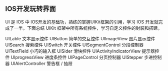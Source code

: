 ## IOS开发玩转界面

UI 是 IOS 中 IOS开发的基础功，熟练的掌握UIKit框架的引用，学习 IOS 开发就完成了一半。下面总结 UIKit 框架中所有系统控件，学习自定义控件的封装和搭建。

UILable 文本显示控件
UIButton 简单的交互控件
UIImageView 图片显示控件
UISearch 搜索控件
UISwitch 开关控件
UISegmentControl 分段控制器
UITextField 小巧的输入框
UISider 滑块控件
UIActivityIndicatorView 提示器控件
UIprogressView 进度条控件
UIPageControl 分页控制器
UIStepper 步进控制器
UIAlertController 警告框 / 抽屉




